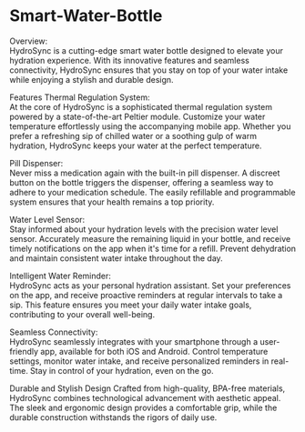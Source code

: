 # Smart-Water-Bottle

Overview:  
HydroSync is a cutting-edge smart water bottle designed to elevate your hydration experience. With its innovative features and seamless connectivity, HydroSync ensures that you stay on top of your water intake while enjoying a stylish and durable design.

Features Thermal Regulation System:  
At the core of HydroSync is a sophisticated thermal regulation system powered by a state-of-the-art Peltier module. Customize your water temperature effortlessly using the accompanying mobile app. Whether you prefer a refreshing sip of chilled water or a soothing gulp of warm hydration, HydroSync keeps your water at the perfect temperature.

Pill Dispenser:  
Never miss a medication again with the built-in pill dispenser. A discreet button on the bottle triggers the dispenser, offering a seamless way to adhere to your medication schedule. The easily refillable and programmable system ensures that your health remains a top priority.

Water Level Sensor:  
Stay informed about your hydration levels with the precision water level sensor. Accurately measure the remaining liquid in your bottle, and receive timely notifications on the app when it's time for a refill. Prevent dehydration and maintain consistent water intake throughout the day.

Intelligent Water Reminder:  
HydroSync acts as your personal hydration assistant. Set your preferences on the app, and receive proactive reminders at regular intervals to take a sip. This feature ensures you meet your daily water intake goals, contributing to your overall well-being.

Seamless Connectivity:  
HydroSync seamlessly integrates with your smartphone through a user-friendly app, available for both iOS and Android. Control temperature settings, monitor water intake, and receive personalized reminders in real-time. Stay in control of your hydration, even on the go.

Durable and Stylish Design Crafted from high-quality, BPA-free materials, HydroSync combines technological advancement with aesthetic appeal. The sleek and ergonomic design provides a comfortable grip, while the durable construction withstands the rigors of daily use.
